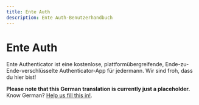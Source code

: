 ```yaml
---
title: Ente Auth
description: Ente Auth-Benutzerhandbuch
---
```


# Ente Auth

Ente Authenticator ist eine kostenlose, plattformübergreifende,
Ende-zu-Ende-verschlüsselte Authenticator-App für jedermann. Wir sind froh, dass
du hier bist!

**Please note that this German translation is currently just a placeholder.**
Know German? [Help us fill this in!](/about/contribute).

